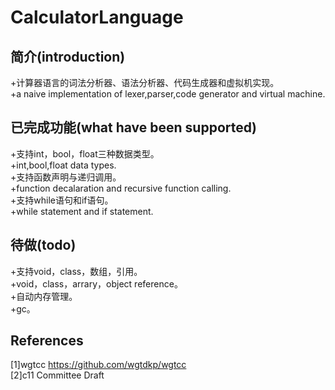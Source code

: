 # CalculatorLanguage
## 简介(introduction)
+计算器语言的词法分析器、语法分析器、代码生成器和虚拟机实现。  
+a naive implementation of lexer,parser,code generator and virtual machine.
## 已完成功能(what have been supported)
+支持int，bool，float三种数据类型。  
+int,bool,float data types.  
+支持函数声明与递归调用。  
+function decalaration and recursive function calling.  
+支持while语句和if语句。  
+while statement and if statement.  
## 待做(todo)
+支持void，class，数组，引用。  
+void，class，arrary，object reference。  
+自动内存管理。  
+gc。  
## References
[1]wgtcc https://github.com/wgtdkp/wgtcc  
[2]c11 Committee Draft  
